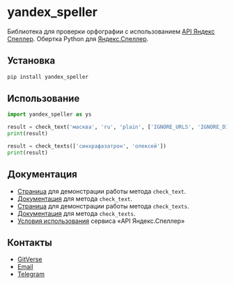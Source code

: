 # yandex_speller

Библиотека для проверки орфографии с использованием [API Яндекс Спеллер][я]. Обертка Python для [Яндекс.Спеллер][я]. 

## Установка

```bash
pip install yandex_speller
```

## Использование

```python
import yandex_speller as ys

result = check_text('масква', 'ru', 'plain', ['IGNORE_URLS', 'IGNORE_DIGITS'])
print(result)

result = check_texts(['синхрафазатрон', 'олексей'])
print(result)
```

## Документация

- [Страница][1] для демонстрации работы метода `check_text`.
- [Документация][3] для метода `check_text`.
- [Страница][2] для демонстрации работы метода `check_texts`.
- [Документация][4] для метода `check_texts`.
- [Условия использования][5] сервиса «API Яндекс.Спеллер»


## Контакты

- [GitVerse][6]
- [Email][7]
- [Telegram][8]


[я]: https://yandex.ru/dev/speller/
[1]: https://speller.yandex.net/services/spellservice?op=checkText
[2]: https://speller.yandex.net/services/spellservice?op=checkTexts
[3]: https://yandex.ru/dev/speller/doc/dg/reference/checkText-docpage/
[4]: https://yandex.ru/dev/speller/doc/dg/reference/checkTexts-docpage/
[5]: https://yandex.ru/legal/speller_api/
[6]: https://gitverse.ru/ustinov
[7]: mailto:lesin2798@mail.ru?subject=yandex_speller
[8]: https://t.me/austnv?text=yandex_speller
